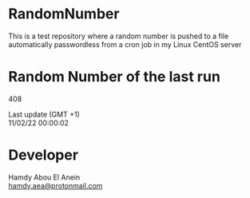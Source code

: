 # RandomNumber    
This is a test repository where a random number is pushed to a file automatically passwordless from a cron job in my Linux CentOS server    
# Random Number of the last run   
408
      
Last update (GMT +1)    
11/02/22 00:00:02
# Developer    
Hamdy Abou El Anein   
hamdy.aea@protonmail.com
